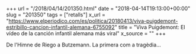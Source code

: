 +++
url = "/2018/04/14/201350.html"
date = "2018-04-14T19:13:00+00:00"
slug = "201350"
tags = ["retalls"]
x_url = "https://www.elperiodico.com/es/politica/20180413/viva-puigdemont-estribillo-cancion-infantil-alemana-6755092"
title = "Viva Puigdemont: El vídeo de la canción infantil alemana más viral"
x_source = ""
+++


De l'Himne de Riego a Butzemann. La primera com a tragèdia…

